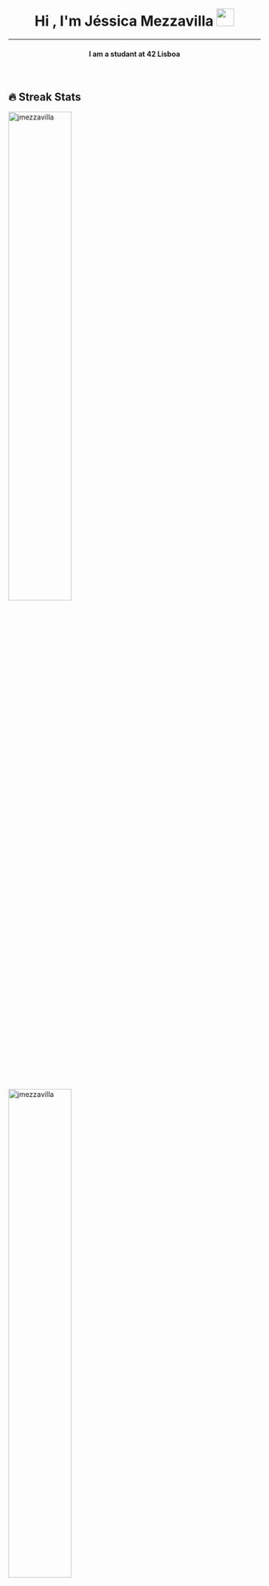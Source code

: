 <h1 align="center">Hi , I'm Jéssica Mezzavilla <img src="https://media.giphy.com/media/hvRJCLFzcasrR4ia7z/giphy.gif" width="35"></h1>

<hr/>
<h4 align="center">
  I am a studant at 42 Lisboa
</h4>
<br/>

## 🔥 Streak Stats


<div align="left">
  <img height="50%" align="left" src="https://github-readme-streak-stats.herokuapp.com/?user=jmezzavilla&theme=github" alt="jmezzavilla" />
  <a href="https://github.com/jmezzavilla/ft_printf">
    <img height="50%" src="https://github-readme-stats.vercel.app/api/pin/?username=jmezzavilla&repo=ft_printf&show_icons=true&theme=github" alt="jmezzavilla" />
  </a>
</div>

<br/>

### 🛠 &nbsp;Tech Stack
- 🌐 &nbsp;
  ![C](https://img.shields.io/badge/-C-333333?style=flat&logo=C)
  ![C](https://img.shields.io/badge/-shell-333333?style=flat&logo=shell)
- ⚙️ &nbsp;
  ![Git](https://img.shields.io/badge/-Git-333333?style=flat&logo=git)
  ![GitHub](https://img.shields.io/badge/-GitHub-333333?style=flat&logo=github)
- 🔧 &nbsp;
  ![Visual Studio Code](https://img.shields.io/badge/-Visual%20Studio%20Code-333333?style=flat&logo=visual-studio-code&logoColor=007ACC)

<br/>

## 📊 Github Stats

<div>
<p align="left">
    	<a href="https://github.com/jmezzavilla">
	    <img align="left" height="50%" src="https://github-readme-stats.vercel.app/api?username=jmezzavilla&show_icons=true&locale=en&theme=github" alt="jmezzavilla" />
	</a>
	<img height="50%" src="https://github-readme-stats.vercel.app/api/top-langs?username=jmezzavilla&show_icons=true&theme=github&layout=compact"/>
</p>

</div>

<br/>
[![Ashutosh's github activity graph](https://github-readme-activity-graph.cyclic.app/graph?username=jmezzavilla&theme=dracula)](https://github.com/ashutosh00710/github-readme-activity-graph)

[![Ashutosh's github activity graph](https://github-readme-activity-graph.cyclic.app/graph?username=jmezzavilla&custom_title=Jéssica%20Mezzavilla's%20Contribution%20Graph&hide_border=true&theme=github)](https://github.com/ashutosh00710/github-readme-activity-graph)

<br>

<!-- Profile Trophy -->
### 🏆 GitHub Profile Trophy:
<a href="https://github.com/ryo-ma/github-profile-trophy">
  <img width=800 src="https://github-profile-trophy.vercel.app/?username=jmezzavilla&column=8&theme=darkhub&no-frame=true&no-bg=true"/>
</a>

<br/>

## 🙋‍♀️ Let's Connect

<p align="center">
	<a href="mailto:jessicamezzavilla@gmail.com"><img src="https://img.icons8.com/bubbles/50/000000/gmail.png" alt="Gmail"/></a>
	<a href="https://github.com/jmezzavilla"><img src="https://img.icons8.com/bubbles/50/000000/github.png" alt="GitHub"/></a>
	<a href="https://linkedin.com/in/jéssica-mezzavilla-1865a741"><img src="https://img.icons8.com/bubbles/50/000000/linkedin.png" alt="LinkedIn"/></a>
	<a href="https://www.facebook.com/jessreis22"><img src="https://img.icons8.com/bubbles/50/000000/facebook-new.png" alt="Facebook"/></a>
	<a href="https://instagram.com/jmezzavilla"><img src="https://img.icons8.com/bubbles/50/000000/instagram.png" alt="Instagram"/></a>
</p>
  
<br/>

<img align="right" alt="GIF" height="170px" src="https://media.giphy.com/media/J5B1Y8QZnzXXbLQIBu/giphy.gif" />

## 🎧 Spotify Playing 
<p float="left" >
  <img src="https://novatorem-amber-nine.vercel.app/api/spotify" height="150px" src="https://open.spotify.com/user/_jessreis" />
</p>
  
 
## 📍 Profile Visitor Count
<p align="center" >   
  <img src="https://profile-counter.glitch.me/jmezzavilla/count.svg" />  
</p>


</div>
